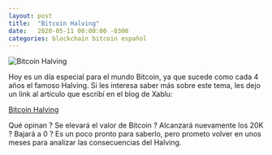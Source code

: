 ```yaml
---
layout: post
title:  "Bitcoin Halving"
date:   2020-05-11 00:00:00 -0300
categories: blockchain bitcoin español
---
```


![Bitcoin Halving](https://images.unsplash.com/photo-1543699539-33a389c5dcfe?ixlib=rb-1.2.1&ixid=eyJhcHBfaWQiOjEyMDd9&auto=format&fit=crop&w=1500&q=80)

Hoy es un día especial para el mundo Bitcoin, ya que sucede como cada 4 años el famoso Halving. Si les interesa saber más sobre este tema, les dejo un link al artículo que escribí en el blog de Xablu:

[Bitcoin Halving](https://www.xablu.com/2020/05/07/bitcoin-halving-friend-or-foe/)

Qué opinan ? Se elevará el valor de Bitcoin ? Alcanzará nuevamente los 20K ? Bajará a 0 ? Es un poco pronto para saberlo, pero prometo volver en unos meses para analizar las consecuencias del Halving.
